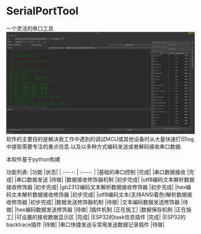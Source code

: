 # SerialPortTool
一个灵活的串口工具
![软件截图](软件截图.png)
软件的主要目的是解决我工作中遇到的调试MCU或其他设备时从大量快速打印log中提取需要专注的重点信息.以及以多种方式编码发送或者解码接收串口数据.


本软件基于python构建

功能列表:
|功能												|状态|
|		 :----: 						            | :----: |
|基础的串口控制										|完成|
|串口数据接收										|完成|
|串口数据发送										|待做|
|数据接收修饰器机制									|初步完成|
|utf8编码文本解析数据接收修饰器  					|初步完成|
|gb2312编码文本解析数据接收修饰器  					|初步完成|
|hex编码文本解析数据接收修饰器  						|初步完成|
|utf8编码文本(支持ANSI着色)解析数据接收修饰器  		|初步完成|
|数据发送修饰器机制									|待做|
|文本编码数据发送修饰器								|待做|
|hex编码数据发送修饰器								|待做|
|插件机制											|正在施工|
|数据保存机制										|正在施工|
|可设置的接收数据显示区								|完成|
|ESP32的task信息插件									|完成|
|ESP32的backtrace插件								|待做|
|串口快捷发送与常用发送数据记录插件					|待做|

